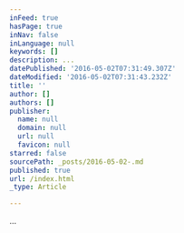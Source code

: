```yaml
---
inFeed: true
hasPage: true
inNav: false
inLanguage: null
keywords: []
description: ...
datePublished: '2016-05-02T07:31:49.307Z'
dateModified: '2016-05-02T07:31:43.232Z'
title: ''
author: []
authors: []
publisher:
  name: null
  domain: null
  url: null
  favicon: null
starred: false
sourcePath: _posts/2016-05-02-.md
published: true
url: /index.html
_type: Article

---
```

...